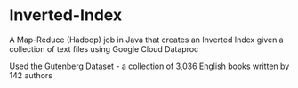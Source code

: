 # Inverted-Index

A Map-Reduce (Hadoop) job in Java that creates an Inverted Index given a collection of text files using Google Cloud Dataproc

Used the Gutenberg Dataset - a collection of 3,036 English books written by 142 authors
